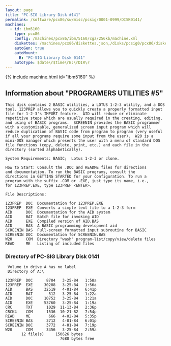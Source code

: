 ```yaml
---
layout: page
title: "PC-SIG Library Disk #141"
permalink: /software/pcx86/sw/misc/pcsig/0001-0999/DISK0141/
machines:
  - id: ibm5160
    type: pcx86
    config: /machines/pcx86/ibm/5160/cga/256kb/machine.xml
    diskettes: /machines/pcx86/diskettes.json,/disks/pcsig0/pcx86/diskettes.json
    autoGen: true
    autoMount:
      B: "PC-SIG Library Disk 0141"
    autoType: $date\r$time\rB:\rDIR\r
---
```


{% include machine.html id="ibm5160" %}

## Information about "PROGRAMERS UTILITIES #5"

    This disk contains 2 BASIC utilities, a LOTUS 1-2-3 utility, and a DOS
    tool. 123PREP allows you to quickly create a properly formatted input
    file for 1-2-3's IMPORT feature.  AID will reduce or eliminate
    repetitive steps which are usually required in the creating, editing,
    and using of BASIC programs.  SCREENIN provides the BASIC programmer
    with a customizable, generalized screen input program which will
    reduce duplication of BASIC code from program to program (very useful
    if all your programs require some input from the user).  W20 is a
    mini-DOS manager which presents the user with a menu of standard DOS
    file functions (copy, delete, print, etc.) and each file in the
    directory (sorted alphabetically).
    
    System Requirements: BASIC;  Lotus 1-2-3 or clone.
    
    How to Start: Consult the .DOC and README files for directions
    and documentation. To run the BASIC programs, consult the
    directions in GETTING STARTED for your configuration. To run a
    program with the suffix .COM or .EXE, just type its name, i.e.,
    for 123PREP.EXE, type 123PREP <ENTER>.
    
    File Descriptions:
    
    123PREP  DOC  Documentation for 123PREP.EXE
    123PREP  EXE  Converts a simple text file to a 1-2-3 form
    AID      DOC  Documentation for the AID system
    AID      BAT  Batch file for invoking AID
    AID      EXE  Compiled version of AID.BAS
    AID      BAS  A BASIC programming development aid
    SCREENIN BAS  Full-screen formatted input subroutine for BASIC
    SCREENIN DOC  Documentation for SCREENIN.BAS
    W20      COM  Directory "wash" program-list/copy/view/delete files
    READ     ME   Listing of included files

### Directory of PC-SIG Library Disk 0141

     Volume in drive A has no label
     Directory of A:\

    123PREP  DOC      8704   3-25-84   1:58a
    123PREP  EXE     30208   3-25-84   1:56a
    AID      BAS     32519   4-01-84   6:41p
    AID      BAT       512   3-25-84   1:22a
    AID      DOC     10752   3-25-84   1:21a
    AID      EXE     53760   3-25-84   1:19a
    CRC      TXT      1029  11-13-84   2:36p
    CRCK4    COM      1536  10-21-82   7:54p
    READ     ME        666   4-02-84   5:35p
    SCREENIN BAS      3712   4-01-84   6:01p
    SCREENIN DOC      3772   4-01-84   7:19p
    W20      COM      3456   3-25-84   2:59a
           12 file(s)     150626 bytes
                            7680 bytes free
